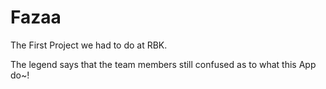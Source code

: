 # Fazaa

The First Project we had to do at RBK.

The legend says that the team members still confused as to what this App do~!
